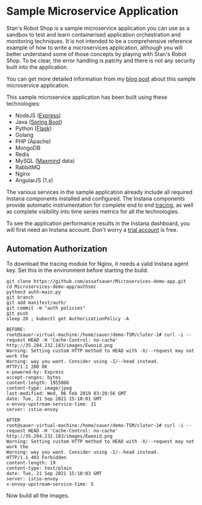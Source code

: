 # Sample Microservice Application

Stan's Robot Shop is a sample microservice application you can use as a sandbox to test and learn containerised application orchestration and monitoring techniques. It is not intended to be a comprehensive reference example of how to write a microservices application, although you will better understand some of those concepts by playing with Stan's Robot Shop. To be clear, the error handling is patchy and there is not any security built into the application.

You can get more detailed information from my [blog post](https://www.instana.com/blog/stans-robot-shop-sample-microservice-application/) about this sample microservice application.

This sample microservice application has been built using these technologies:
- NodeJS ([Express](http://expressjs.com/))
- Java ([Spring Boot](https://spring.io/))
- Python ([Flask](http://flask.pocoo.org))
- Golang
- PHP (Apache)
- MongoDB
- Redis
- MySQL ([Maxmind](http://www.maxmind.com) data)
- RabbitMQ
- Nginx
- AngularJS (1.x)

The various services in the sample application already include all required Instana components installed and configured. The Instana components provide automatic instrumentation for complete end to end [tracing](https://docs.instana.io/core_concepts/tracing/), as well as complete visibility into time series metrics for all the technologies.

To see the application performance results in the Instana dashboard, you will first need an Instana account. Don't worry a [trial account](https://instana.com/trial?utm_source=github&utm_medium=robot_shop) is free.

## Automation Authorization
 

To download the tracing module for Nginx, it needs a valid Instana agent key. Set this in the environment before starting the build.

```shell
git clone https://github.com/assafsauer/Microservices-demo-app.git
cd Microservices-demo-app/authsec
python3 auth-main.py 
git branch
git add manifest/auth/
git commit -m "auth policies"
git push 
sleep 20 ; kubectl get AuthorizationPolicy -A
 
BEFORE:
root@sauer-virtual-machine:/home/sauer/demo-TSM/cluter-1# curl -i --request HEAD -H 'Cache-Control: no-cache'  http://35.204.232.183/images/Ewooid.png
Warning: Setting custom HTTP method to HEAD with -X/--request may not work the 
Warning: way you want. Consider using -I/--head instead.
HTTP/1.1 200 OK
x-powered-by: Express
accept-ranges: bytes
content-length: 1955066
content-type: image/jpeg
last-modified: Wed, 06 Feb 2019 03:20:56 GMT
date: Tue, 21 Sep 2021 15:10:01 GMT
x-envoy-upstream-service-time: 21
server: istio-envoy

AFTER
root@sauer-virtual-machine:/home/sauer/demo-TSM/cluter-1# curl -i --request HEAD -H 'Cache-Control: no-cache'  http://35.204.232.183/images/Ewooid.png
Warning: Setting custom HTTP method to HEAD with -X/--request may not work the 
Warning: way you want. Consider using -I/--head instead.
HTTP/1.1 403 Forbidden
content-length: 19
content-type: text/plain
date: Tue, 21 Sep 2021 15:10:03 GMT
server: istio-envoy
x-envoy-upstream-service-time: 5
```

Now build all the images.
